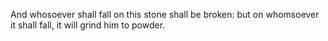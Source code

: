 And whosoever shall fall on this stone shall be broken: but on whomsoever it shall fall, it will grind him to powder.
